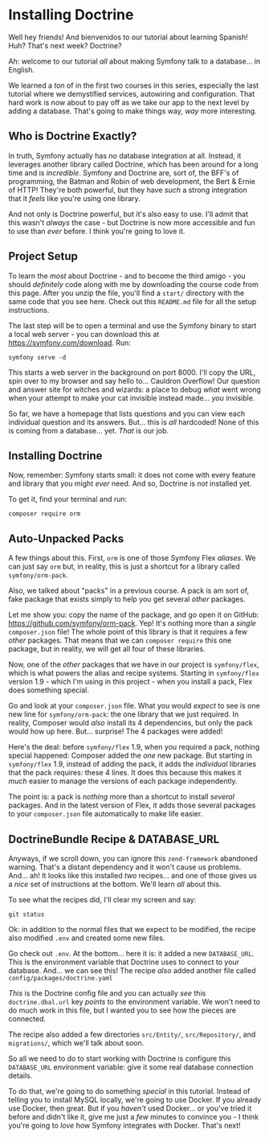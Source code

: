 # Installing Doctrine

Well hey friends! And bienvenidos to our tutorial about learning Spanish! Huh?
That's next week? Doctrine?

Ah: welcome to our tutorial *all* about making Symfony talk to a database... in
English.

We learned a *ton* of in the first two courses in this series, especially the last
tutorial where we demystified services, autowiring and configuration. That hard
work is now about to pay off as we take our app to the next level by adding a
database. That's going to make things way, *way* more interesting.

## Who is Doctrine Exactly?

In truth, Symfony actually has *no* database integration at all. Instead, it
leverages another library called Doctrine, which has been around for a long time
and is *incredible*. Symfony and Doctrine are, sort of, the BFF's of
programming, the Batman and Robin of web development, the Bert & Ernie of HTTP!
They're both powerful, but they have *such* a strong integration that it *feels*
like you're using one library.

And not only is Doctrine powerful, but it's also easy to use. I'll admit that this
wasn't *always* the case - but Doctrine is now more accessible and fun to use
than *ever* before. I think you're going to love it.

## Project Setup

To learn the *most* about Doctrine - and to become the third amigo - you should
*definitely* code along with me by downloading the course code from this page.
After you unzip the file, you'll find a `start/` directory with the same code
that you see here. Check out this `README.md` file for all the setup instructions.

The last step will be to open a terminal and use the Symfony binary to start a
local web server - you can download this at https://symfony.com/download. Run:

```terminal
symfony serve -d
```

This starts a web server in the background on port 8000. I'll copy the URL, spin
over to my browser and say hello to... Cauldron Overflow! Our question and
answer site for witches and wizards: a place to debug *what* went wrong when your
attempt to make your cat invisible instead made... *you* invisible.

So far, we have a homepage that lists questions and you can view each individual
question and its answers. But... this is *all* hardcoded! None of this is coming
from a database... yet. *That* is our job.

## Installing Doctrine

Now, remember: Symfony starts small: it does not come with every feature and
library that you might *ever* need. And so, Doctrine is *not* installed yet.

To get it, find your terminal and run:

```terminal
composer require orm
```

## Auto-Unpacked Packs

A few things about this. First, `orm` is one of those Symfony Flex *aliases*. We
can just say `orm` but, in reality, this is just a shortcut for a library called
`symfony/orm-pack`.

Also, we talked about "packs" in a previous course. A pack is am sort of, fake
package that exists simply to help you get several *other* packages.

Let me show you: copy the name of the package, and go open it on GitHub:
https://github.com/symfony/orm-pack. Yep! It's nothing more than a *single*
`composer.json` file! The whole point of this library is that it requires a few
*other* packages. That means that we can `composer require` this one package, but
in reality, we will get all four of these libraries.

Now, one of the *other* packages that we have in our project is `symfony/flex`,
which is what powers the alias and recipe systems. Starting in `symfony/flex`
version 1.9 - which I'm using in this project - when you install a pack, Flex
does something special.

Go and look at your `composer.json` file. What you would *expect* to see is one
new line for `symfony/orm-pack`: the one library that we just required. In reality,
Composer would *also* install its 4 dependencies, but only the pack would how up
here. But... surprise! The 4 packages were added!

Here's the deal: before `symfony/flex` 1.9, when you required a pack, nothing
special happened: Composer added the *one* new package. But starting in
`symfony/flex` 1.9, instead of adding the pack, it adds the *individual* libraries
that the pack requires: these 4 lines. It does this because this makes it *much*
easier to manage the versions of each package independently.

The point is: a pack is *nothing* more than a shortcut to install *several* packages.
And in the latest version of Flex, it adds those several packages to your
`composer.json` file automatically to make life easier.

## DoctrineBundle Recipe & DATABASE_URL

Anyways, if we scroll down, you can ignore this `zend-framework` abandoned warning.
That's a distant dependency and it won't cause us problems. And... ah! It looks
like this installed *two* recipes... and one of those gives us a *nice* set
of instructions at the bottom. We'll learn *all* about this.

To see what the recipes did, I'll clear my screen and say:

```terminal
git status
```

Ok: in addition to the normal files that we expect to be modified, the recipe
also modified `.env` and created some new files.

Go check out `.env`. At the bottom... here it is: it added a new `DATABASE_URL`.
This is the environment variable that Doctrine uses to connect to your database.
And... we can see this! The recipe *also* added another file called
`config/packages/doctrine.yaml`

*This* is the Doctrine config file and you can actually *see* this
`doctrine.dbal.url` key *points* to the environment variable. We won't need to
do much work in this file, but I wanted you to see how the pieces are connected.

The recipe also added a few directories `src/Entity/`, `src/Repository/`,
and `migrations/`, which we'll talk about soon.

So all we need to do to start working with Doctrine is configure this
`DATABASE_URL` environment variable: give it some real database connection
details.

To do that, we're going to do something *special* in this tutorial. Instead of
telling you to install MySQL locally, we're going to use Docker. If you already
use Docker, then great. But if you *haven't* used Docker... or you've tried it
before and didn't like it, give me just a *few* minutes to convince you - I
think you're going to *love* how Symfony integrates with Docker. That's next!
